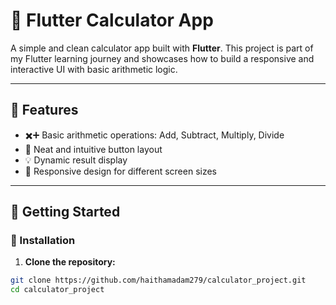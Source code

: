 # 📱 Flutter Calculator App

A simple and clean calculator app built with **Flutter**. This project is part of my Flutter learning journey and showcases how to build a responsive and interactive UI with basic arithmetic logic.

---

## 🧠 Features

- ✖️➕ Basic arithmetic operations: Add, Subtract, Multiply, Divide
- 🧮 Neat and intuitive button layout
- 💡 Dynamic result display
- 📱 Responsive design for different screen sizes

---

## 🚀 Getting Started

### 🔧 Installation

1. **Clone the repository:**

```bash
git clone https://github.com/haithamadam279/calculator_project.git
cd calculator_project
